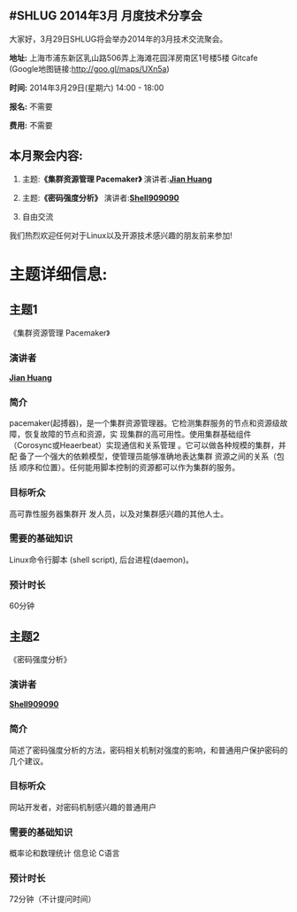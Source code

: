 #SHLUG 2014年3月 月度技术分享会
--------------------------------------------------------------------------------
大家好，3月29日SHLUG将会举办2014年的3月技术交流聚会。

**地址:** 上海市浦东新区乳山路506弄上海滩花园洋房南区1号楼5楼 Gitcafe (Google地图链接:http://goo.gl/maps/UXn5a)

**时间:** 2014年3月29日(星期六) 14:00 - 18:00

**报名:** 不需要

**费用:** 不需要

本月聚会内容:
---------------
1. 主题:**《集群资源管理 Pacemaker》** 演讲者:[**Jian Huang**](http//weibo.com/u/2062423255)

2. 主题:**《密码强度分析》** 演讲者:[**Shell909090**](http://weibo.com/u/1660625800)

3. 自由交流

我们热烈欢迎任何对于Linux以及开源技术感兴趣的朋友前来参加!

# 主题详细信息:

## 主题1
《集群资源管理 Pacemaker》

### 演讲者
[**Jian Huang**](http//weibo.com/u/2062423255)

### 简介
pacemaker(起搏器)，是一个集群资源管理器。它检测集群服务的节点和资源级故 障，恢复故障的节点和资源，实 现集群的高可用性。使用集群基础组件 （Corosync或Heaerbeat）实现通信和关系管理 。它可以做各种规模的集群，并配 备了一个强大的依赖模型，使管理员能够准确地表达集群 资源之间的关系（包括 顺序和位置）。任何能用脚本控制的资源都可以作为集群的服务。

### 目标听众
高可靠性服务器集群开 发人员，以及对集群感兴趣的其他人士。

### 需要的基础知识
Linux命令行脚本 (shell script), 后台进程(daemon)。

### 预计时长
60分钟


## 主题2
《密码强度分析》

### 演讲者
[**Shell909090**](http://weibo.com/u/1660625800)

### 简介
简述了密码强度分析的方法，密码相关机制对强度的影响，和普通用户保护密码的几个建议。

### 目标听众
网站开发者，对密码机制感兴趣的普通用户

### 需要的基础知识
概率论和数理统计
信息论
C语言

### 预计时长
72分钟（不计提问时间）
